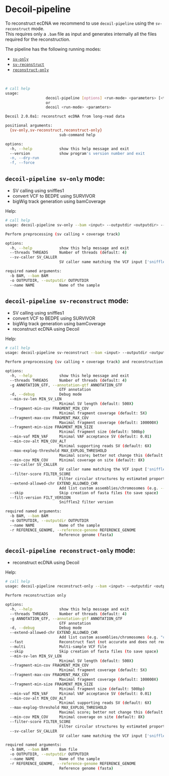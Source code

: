 # Decoil-pipeline

To reconstruct ecDNA we recommend to use `decoil-pipeline` using the `sv-reconstruct` mode.<br/>
This requires only a `.bam` file as input and generates internally all the files required for the reconstruction.

The pipeline has the following running modes:

- [`sv-only`](#sv-only)
- [`sv-reconstruct`](#sv-reconstruct)
- [`reconstruct-only`](#reconstruct-only)

<br/>

```bash
# call help
usage:
                  decoil-pipeline [options] <run-mode> <parameters> [<target>]
                  or
                  decoil <run-mode> <paramters>

Decoil 2.0.0a1: reconstruct ecDNA from long-read data

positional arguments:
  {sv-only,sv-reconstruct,reconstruct-only}
                        sub-command help

options:
  -h, --help            show this help message and exit
  --version             show program's version number and exit
  -n, --dry-run
  -f, --force
```

## `decoil-pipeline sv-only` mode: <a name="sv-only"></a> 

- SV calling using sniffles1
- convert VCF to BEDPE using SURVIVOR
- bigWig track generation using bamCoverage

Help:

```bash
# call help
usage: decoil-pipeline sv-only --bam <input> --outputdir <outputdir> --name <sample>

Perform preprocessing (sv calling + coverage track)

options:
  -h, --help            show this help message and exit
  --threads THREADS     Number of threads (default: 4)
  --sv-caller SV_CALLER
                        SV caller name matching the VCF input ['sniffles1', 'sniffles2']

required named arguments:
  -b BAM, --bam BAM
  -o OUTPUTDIR, --outputdir OUTPUTDIR
  --name NAME           Name of the sample
```


## `decoil-pipeline sv-reconstruct` mode: <a name="sv-reconstruct"></a> 

- SV calling using sniffles1
- convert VCF to BEDPE using SURVIVOR
- bigWig track generation using bamCoverage
- reconstruct ecDNA using Decoil

Help:

```bash
# call help
usage: decoil-pipeline sv-reconstruct --bam <input> --outputdir <outputdir> --name <sample> -r <reference-genome>

Perform preprocessing (sv calling + coverage track) and reconstruction

options:
  -h, --help            show this help message and exit
  --threads THREADS     Number of threads (default: 4)
  -g ANNOTATION_GTF, --annotation-gtf ANNOTATION_GTF
                        GTF annotation
  -d, --debug           Debug mode
  --min-sv-len MIN_SV_LEN
                        Minimal SV length (default: 500X)
  --fragment-min-cov FRAGMENT_MIN_COV
                        Minimal fragment coverage (default: 5X)
  --fragment-max-cov FRAGMENT_MAX_COV
                        Maximal fragment coverage (default: 100000X)
  --fragment-min-size FRAGMENT_MIN_SIZE
                        Minimal fragment size (default: 500bp)
  --min-vaf MIN_VAF     Minimal VAF acceptance SV (default: 0.01)
  --min-cov-alt MIN_COV_ALT
                        Minimal supporting reads SV (default: 6X)
  --max-explog-threshold MAX_EXPLOG_THRESHOLD
                        Maximal score; better not change this (default: 0.1)
  --min-cov MIN_COV     Minimal coverage on site (default: 8X)
  --sv-caller SV_CALLER
                        SV caller name matching the VCF input ['sniffles1', 'sniffles2']
  --filter-score FILTER_SCORE
                        Filter circular structures by estimated proportions (default: 0)
  --extend-allowed-chr EXTEND_ALLOWED_CHR
                        Add list custom assemblies/chromosomes (e.g. --extend-allowed-chr chr1,chr2,chr3
  --skip                Skip creation of fasta files (to save space)
  --filt-version FILT_VERSION
                        Sniffles2 filter version

required named arguments:
  -b BAM, --bam BAM
  -o OUTPUTDIR, --outputdir OUTPUTDIR
  --name NAME           Name of the sample
  -r REFERENCE_GENOME, --reference-genome REFERENCE_GENOME
                        Reference genome (fasta)
```

## `decoil-pipeline reconstruct-only` mode: <a name="reconstruct-only"></a> 

- reconstruct ecDNA using Decoil

Help:

```bash
# call help
usage: decoil-pipeline reconstruct-only --bam <input> --outputdir <outputdir> --name <sample> -r <reference-genome>

Perform reconstruction only

options:
  -h, --help            show this help message and exit
  --threads THREADS     Number of threads (default: 4)
  -g ANNOTATION_GTF, --annotation-gtf ANNOTATION_GTF
                        GTF annotation
  -d, --debug           Debug mode
  --extend-allowed-chr EXTEND_ALLOWED_CHR
                        Add list custom assemblies/chromosomes (e.g. "chr1,chr2,chr3")
  --fast                Reconstruct fast (not accurate and does not require a bam file)
  --multi               Multi-sample VCF file
  --skip                Skip creation of fasta files (to save space)
  --min-sv-len MIN_SV_LEN
                        Minimal SV length (default: 500X)
  --fragment-min-cov FRAGMENT_MIN_COV
                        Minimal fragment coverage (default: 5X)
  --fragment-max-cov FRAGMENT_MAX_COV
                        Maximal fragment coverage (default: 100000X)
  --fragment-min-size FRAGMENT_MIN_SIZE
                        Minimal fragment size (default: 500bp)
  --min-vaf MIN_VAF     Minimal VAF acceptance SV (default: 0.01)
  --min-cov-alt MIN_COV_ALT
                        Minimal supporting reads SV (default: 6X)
  --max-explog-threshold MAX_EXPLOG_THRESHOLD
                        Maximal score; better not change this (default: 0.1)
  --min-cov MIN_COV     Minimal coverage on site (default: 8X)
  --filter-score FILTER_SCORE
                        Filter circular structures by estimated proportions (default: 0)
  --sv-caller SV_CALLER
                        SV caller name matching the VCF input ['sniffles1', 'sniffles2', 'cutesv', 'nanomonsv', 'lumpy', 'delly', 'multivcf']

required named arguments:
  -b BAM, --bam BAM     Bam file
  -o OUTPUTDIR, --outputdir OUTPUTDIR
  --name NAME           Name of the sample
  -r REFERENCE_GENOME, --reference-genome REFERENCE_GENOME
                        Reference genome (fasta)
```